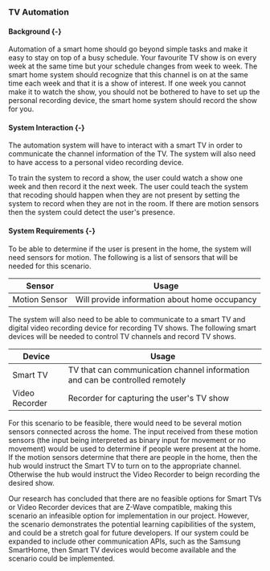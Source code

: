 ### TV Automation

#### Background {-}

Automation of a smart home should go beyond simple tasks and make it easy to stay on top of a busy
schedule. Your favourite TV show is on every week at the same time but your schedule changes from
week to week. The smart home system should recognize that this channel is on at the same time
each week and that it is a show of interest. If one week you cannot make it to watch the show, you
should not be bothered to have to set up the personal recording device, the smart home system
should record the show for you.

#### System Interaction {-}

The automation system will have to interact with a smart TV in order to communicate the channel
information of the TV. The system will also need to have access to a personal video recording
device.

To train the system to record a show, the user could watch a show one week and then record it the
next week. The user could teach the system that recoding should happen when they are not present
by setting the system to record when they are not in the room. If there are motion sensors then
the system could detect the user's presence.


#### System Requirements {-}

To be able to determine if the user is present in the home, the system will need sensors for motion.
 The following is a list of sensors that will be needed for this scenario.

| Sensor        | Usage                                         |
| ------------- | --------------------------------------------- |
| Motion Sensor | Will provide information about home occupancy |


The system will also need to be able to communicate to a smart TV and digital video recording
device for recording TV shows. The following smart devices will be needed to control TV channels
and record TV shows.

| Device         | Usage                                                                        |
| -------------- | ---------------------------------------------------------------------------- |
| Smart TV       | TV that can communication channel information and can be controlled remotely |
| Video Recorder | Recorder for capturing the user's TV show                                    |

For this scenario to be feasible, there would need to be several motion sensors connected across the
home. The input received from these motion sensors (the input being interpreted as binary input 
for movement or no movement) would be used to determine if people were present at the home. If the
motion sensors determine that there are people in the home, then the hub would instruct the Smart
TV to turn on to the appropriate channel. Otherwise the hub would instruct the Video Recorder to 
beign recording the desired show.

Our research has concluded that there are no feasible options for Smart TVs or Video Recorder 
devices that are Z-Wave compatible, making this scenario an infeasible option for implementation in 
our project. However, the scenario demonstrates the potential learning capibilities of the system, 
and could be a stretch goal for future developers. If our system could be expanded to include other
communication APIs, such as the Samsung SmartHome, then Smart TV devices would become available and
the scenario could be implemented.

